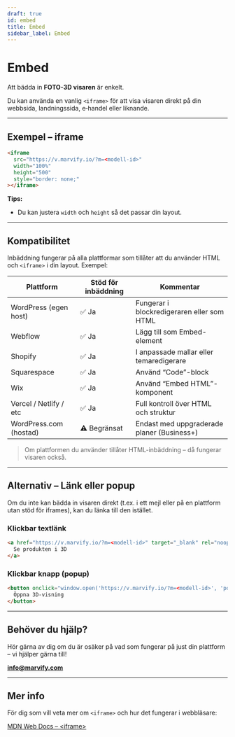 ```yaml
---
draft: true
id: embed
title: Embed
sidebar_label: Embed
---
```

# Embed

Att bädda in **FOTO-3D visaren** är enkelt.

Du kan använda en vanlig `<iframe>` för att visa visaren direkt på din webbsida, landningssida, e‑handel eller liknande.

---

## Exempel – iframe

```html
<iframe
  src="https://v.marvify.io/?m=<modell-id>"
  width="100%"
  height="500"
  style="border: none;"
></iframe>
```

**Tips:**
- Du kan justera `width` och `height` så det passar din layout.

---

## Kompatibilitet

Inbäddning fungerar på alla plattformar som tillåter att du använder HTML och `<iframe>` i din layout. Exempel:

| Plattform                  | Stöd för inbäddning | Kommentar                                      |
| -------------------------- | ------------------- | ---------------------------------------------- |
| WordPress (egen host)      | ✅ Ja                | Fungerar i blockredigeraren eller som HTML     |
| Webflow                    | ✅ Ja                | Lägg till som Embed-element                    |
| Shopify                    | ✅ Ja                | I anpassade mallar eller temaredigerare        |
| Squarespace                | ✅ Ja                | Använd “Code”-block                            |
| Wix                        | ✅ Ja                | Använd “Embed HTML”-komponent                  |
| Vercel / Netlify / etc     | ✅ Ja                | Full kontroll över HTML och struktur           |
| WordPress.com (hostad)     | ⚠️ Begränsat         | Endast med uppgraderade planer (Business+)     |

> Om plattformen du använder tillåter HTML-inbäddning – då fungerar visaren också.

---

## Alternativ – Länk eller popup

Om du inte kan bädda in visaren direkt (t.ex. i ett mejl eller på en plattform utan stöd för iframes), kan du länka till den istället.

### Klickbar textlänk

```html
<a href="https://v.marvify.io/?m=<modell-id>" target="_blank" rel="noopener">
  Se produkten i 3D
</a>
```

### Klickbar knapp (popup)

```html
<button onclick="window.open('https://v.marvify.io/?m=<modell-id>', 'popup', 'width=800,height=600'); return false;">
  Öppna 3D-visning
</button>
```

---

## Behöver du hjälp?

Hör gärna av dig om du är osäker på vad som fungerar på just din plattform – vi hjälper gärna till!

**[info@marvify.com](mailto:info@marvify.com)**

---

## Mer info

För dig som vill veta mer om `<iframe>` och hur det fungerar i webbläsare:

[MDN Web Docs – &lt;iframe&gt;](https://developer.mozilla.org/en-US/docs/Web/HTML/Element/iframe)
